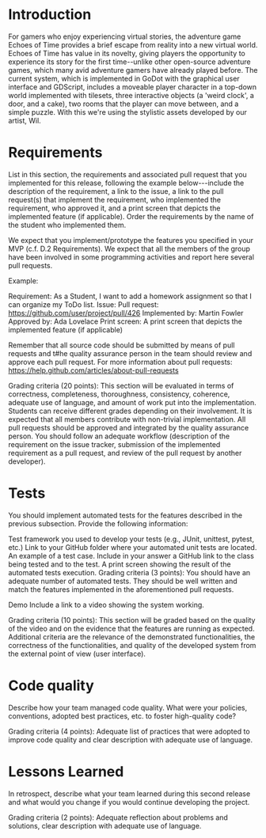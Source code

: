 # Introduction
For gamers who enjoy experiencing virtual stories, the adventure game Echoes of Time provides a brief escape from reality into a new virtual world. Echoes of Time has value in its novelty, giving players the opportunity to experience its story for the first time--unlike other open-source adventure games, which many avid adventure gamers have already played before. The current system, which is implemented in GoDot with the graphical user interface and GDScript, includes a moveable player character in a top-down world implemented with tilesets, three interactive objects (a 'weird clock', a door, and a cake), two rooms that the player can move between, and a simple puzzle. With this we're using the stylistic assets developed by our artist, Wil.

# Requirements
List in this section, the requirements and associated pull request that you implemented for this release, following the example below---include the description of the requirement, a link to the issue,  a link to the pull request(s) that implement the requirement, who implemented the requirement, who approved it, and a print screen that depicts the implemented feature (if applicable). Order the requirements by the name of the student who implemented them.

We expect that you implement/prototype the features you specified in your MVP (c.f. D.2 Requirements). We expect that all the members of the group have been involved in some programming activities and report here several pull requests. 

Example:

Requirement: As a Student, I want to add a homework assignment so that I can organize my ToDo list.
Issue: <link to your GitHub issue>
Pull request: https://github.com/user/project/pull/426
Implemented by: Martin Fowler
Approved by: Ada Lovelace
Print screen: A print screen that depicts the implemented feature (if applicable)

Remember that all source code should be submitted by means of pull requests and t#he quality assurance person in the team should review and approve each pull request. For more information about pull requests:
https://help.github.com/articles/about-pull-requests  

Grading criteria (20 points): This section will be evaluated in terms of correctness, completeness, thoroughness, consistency, coherence, adequate use of language, and amount of work put into the implementation. Students can receive different grades depending on their involvement. It is expected that all members contribute with non-trivial implementation. All pull requests should be approved and integrated by the quality assurance person. You should follow an adequate workflow (description of the requirement on the issue tracker, submission of the implemented requirement as a pull request, and review of the pull request by another developer). 

# Tests
You should implement automated tests for the features described in the previous subsection. Provide the following information:

Test framework you used to develop your tests (e.g., JUnit, unittest, pytest, etc.)
Link to your GitHub folder where your automated unit tests are located.
An example of a test case. Include in your answer a GitHub link to the class being tested and to the test.
A print screen showing the result of the automated tests execution. 
Grading criteria (3 points): You should have an adequate number of automated tests. They should be well written and match the features implemented in the aforementioned pull requests.

Demo
Include a link to a video showing the system working.

Grading criteria (10 points): This section will be graded based on the quality of the video and on the evidence that the features are running as expected. Additional criteria are the relevance of the demonstrated functionalities, the correctness of the functionalities, and quality of the developed system from the external point of view (user interface).

# Code quality
Describe how your team managed code quality. What were your policies, conventions, adopted best practices, etc. to foster high-quality code? 

Grading criteria (4 points): Adequate list of practices that were adopted to improve code quality and clear description with adequate use of language.

# Lessons Learned
In retrospect, describe what your team learned during this second release and what would you change if you would continue developing the project. 

Grading criteria (2 points): Adequate reflection about problems and solutions, clear description with adequate use of language.

